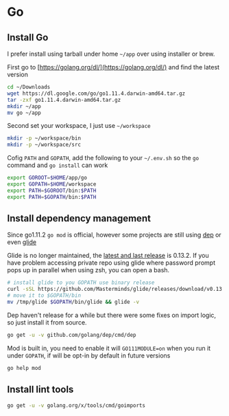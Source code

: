 # Go

## Install Go

I prefer install using tarball under home `~/app` over using installer or brew.

First go to [https://golang.org/dl/](https://golang.org/dl/) and find the latest version

````bash
cd ~/Downloads
wget https://dl.google.com/go/go1.11.4.darwin-amd64.tar.gz
tar -zxf go1.11.4.darwin-amd64.tar.gz
mkdir ~/app
mv go ~/app
````

Second set your workspace, I just use `~/workspace`

````bash
mkdir -p ~/workspace/bin
mkdir -p ~/workspace/src
````

Cofig `PATH` and `GOPATH`, add the following to your `~/.env.sh` so the `go` command and `go install` can work

````bash
export GOROOT=$HOME/app/go
export GOPATH=$HOME/workspace
export PATH=$GOROOT/bin:$PATH
export PATH=$GOPATH/bin:$PATH
````

## Install dependency management

Since go1.11.2 `go mod` is official, however some projects are still using [dep](https://github.com/golang/dep) or even [glide](https://github.com/Masterminds/glide)

Glide is no longer maintained, the [latest and last release](https://github.com/Masterminds/glide/releases) is 0.13.2.
If you have problem accessing private repo using glide where password prompt pops up in parallel when using zsh, you can open a bash.

````bash
# install glide to you GOPATH use binary release
curl -sSL https://github.com/Masterminds/glide/releases/download/v0.13.2/glide-v0.13.2-darwin-amd64.tar.gz | tar -vxz -C /tmp --strip=1
# move it to $GOPATH/bin
mv /tmp/glide $GOPATH/bin/glide && glide -v
````

Dep haven't release for a while but there were some fixes on import logic, so just install it from source.

````bash
go get -u -v github.com/golang/dep/cmd/dep
````

Mod is built in, you need to enable it will `GO111MODULE=on` when you run it under `GOPATH`, if will be opt-in by default in future versions

````bash
go help mod
````

## Install lint tools

````bash
go get -u -v golang.org/x/tools/cmd/goimports
````